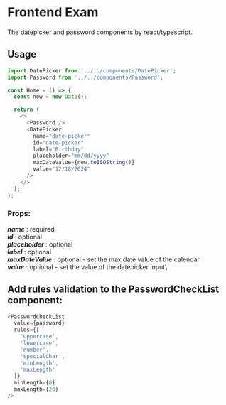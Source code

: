 # Frontend Exam

The datepicker and password components by react/typescript.

## Usage

```js
import DatePicker from '../../components/DatePicker';
import Password from '../../components/Password';

const Home = () => {
  const now = new Date();

  return (
    <>
      <Password />
      <DatePicker
        name="date-picker"
        id="date-picker"
        label="Birthday"
        placeholder="mm/dd/yyyy"
        maxDateValue={now.toISOString()}
        value="12/18/2024"
      />
    </>
  );
};
```

### Props:

**_name_** : required\
**_id_** : optional \
**_placeholder_** : optional\
**_label_** : optional\
**_maxDateValue_** : optional - set the max date value of the calendar\
**_value_** : optional - set the value of the datepicker input\

## Add rules validation to the PasswordCheckList component:

```js
<PasswordCheckList
  value={password}
  rules={[
    'uppercase',
    'lowercase',
    'number',
    'specialChar',
    'minLength',
    'maxLength'
  ]}
  minLength={8}
  maxLength={20}
/>
```
